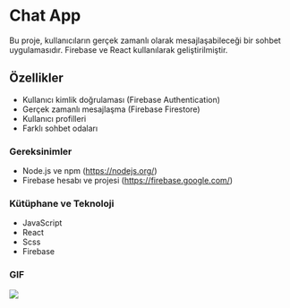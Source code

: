 # Chat App

Bu proje, kullanıcıların gerçek zamanlı olarak mesajlaşabileceği bir sohbet uygulamasıdır. Firebase ve React kullanılarak geliştirilmiştir.

## Özellikler

- Kullanıcı kimlik doğrulaması (Firebase Authentication)
- Gerçek zamanlı mesajlaşma (Firebase Firestore)
- Kullanıcı profilleri
- Farklı sohbet odaları



### Gereksinimler

- Node.js ve npm (https://nodejs.org/)
- Firebase hesabı ve projesi (https://firebase.google.com/)

### Kütüphane ve Teknoloji

- JavaScript
- React
- Scss
- Firebase

### GIF

![](./images/chat-app%20gif.gif)


